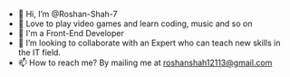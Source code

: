 - 👋 Hi, I’m @Roshan-Shah-7
- 👀 Love to play video games and learn coding, music and so on
- 🌱 I'm a Front-End Developer
- 💞️ I’m looking to collaborate with an Expert who can teach new skills in the IT field.
- 📫 How to reach me? By mailing me at roshanshah12113@gmail.com

<!---
Roshan-Shah-7/Roshan-Shah-7 is a ✨ special ✨ repository because its `README.md` (this file) appears on your GitHub profile.
You can click the Preview link to take a look at your changes.
--->
